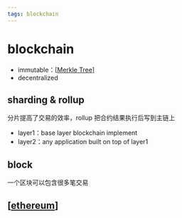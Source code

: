 ```yaml
---
tags: blockchain
---
```

# blockchain

- immutable：[[Merkle Tree]]
- decentralized

## sharding & rollup

分片提高了交易的效率，rollup 把合约结果执行后写到主链上

- layer1：base layer blockchain implement
- layer2：any application built on top of layer1

## block

一个区块可以包含很多笔交易

## [[ethereum]]

[//begin]: # "Autogenerated link references for markdown compatibility"
[Merkle Tree]: <Merkle Tree.md> "Merkle Tree"
[ethereum]: ethereum.md "ethereum"
[//end]: # "Autogenerated link references"
